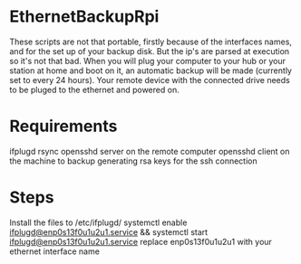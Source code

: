 # EthernetBackupRpi
These scripts are not that portable, firstly because of the interfaces names, and for the set up of your backup disk. But the ip's are parsed at execution so it's not that bad.
When you will plug your computer to your hub or your station at home and boot on it, an automatic backup will be made (currently set to every 24 hours).
Your remote device with the connected drive needs to be pluged to the ethernet and powered on.

# Requirements
ifplugd
rsync
opensshd server on the remote computer
opensshd client on the machine to backup
generating rsa keys for the ssh connection


# Steps
Install the files to /etc/ifplugd/
systemctl enable ifplugd@enp0s13f0u1u2u1.service && systemctl start ifplugd@enp0s13f0u1u2u1.service
replace enp0s13f0u1u2u1 with your ethernet interface name
